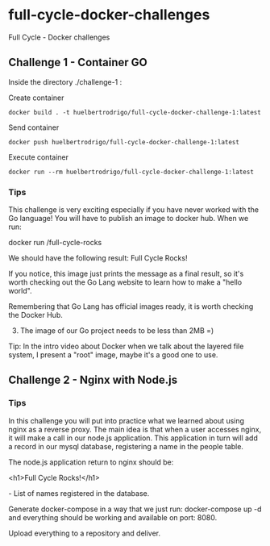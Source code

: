# full-cycle-docker-challenges

Full Cycle - Docker challenges

## Challenge 1 - Container GO

Inside the directory ./challenge-1 :

Create container

```
docker build . -t huelbertrodrigo/full-cycle-docker-challenge-1:latest
```

Send container

```
docker push huelbertrodrigo/full-cycle-docker-challenge-1:latest
```

Execute container

```
docker run --rm huelbertrodrigo/full-cycle-docker-challenge-1:latest
```

### Tips

This challenge is very exciting especially if you have never worked with the Go language!
You will have to publish an image to docker hub. When we run:

docker run <your-user>/full-cycle-rocks

We should have the following result: Full Cycle Rocks!

If you notice, this image just prints the message as a final result, so it's worth checking out the Go Lang website to learn how to make a "hello world".

Remembering that Go Lang has official images ready, it is worth checking the Docker Hub.

3. The image of our Go project needs to be less than 2MB =)

Tip: In the intro video about Docker when we talk about the layered file system, I present a "root" image, maybe it's a good one to use.

## Challenge 2 - Nginx with Node.js

### Tips

In this challenge you will put into practice what we learned about using nginx as a reverse proxy. The main idea is that when a user accesses nginx, it will make a call in our node.js application. This application in turn will add a record in our mysql database, registering a name in the people table.

The node.js application return to nginx should be:

</p>

<p>&lt;h1&gt;Full Cycle Rocks!&lt;/h1&gt;</p>

<p>

</p>

<p>- List of names registered in the database.</p>

<p>

Generate docker-compose in a way that we just run: docker-compose up -d and everything should be working and available on port: 8080.

Upload everything to a repository and deliver.
